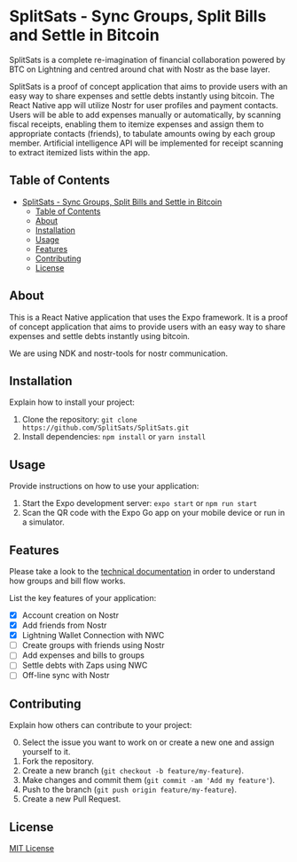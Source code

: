 # SplitSats - Sync Groups, Split Bills and Settle in Bitcoin
SplitSats is a complete re-imagination of financial collaboration powered by BTC on Lightning and centred around chat with Nostr as the base layer.

SplitSats is a proof of concept application that aims to provide users with an easy way to share expenses and settle debts instantly using bitcoin. The React Native app will utilize Nostr for user profiles and payment contacts. Users will be able to add expenses manually or automatically, by scanning fiscal receipts, enabling them to itemize expenses and assign them to appropriate contacts (friends), to tabulate amounts owing by each group member. Artificial intelligence API will be implemented for receipt scanning to extract itemized lists within the app.


## Table of Contents

- [SplitSats - Sync Groups, Split Bills and Settle in Bitcoin](#splitsats---sync-groups-split-bills-and-settle-in-bitcoin)
  - [Table of Contents](#table-of-contents)
  - [About](#about)
  - [Installation](#installation)
  - [Usage](#usage)
  - [Features](#features)
  - [Contributing](#contributing)
  - [License](#license)

## About

This is a React Native application that uses the Expo framework. It is a proof of concept application that aims to provide users with an easy way to share expenses and settle debts instantly using bitcoin. 

We are using NDK and nostr-tools for nostr communication. 


## Installation

Explain how to install your project:

1. Clone the repository: `git clone https://github.com/SplitSats/SplitSats.git`
2. Install dependencies: `npm install` or `yarn install`

## Usage

Provide instructions on how to use your application:

1. Start the Expo development server: `expo start` or `npm run start`
2. Scan the QR code with the Expo Go app on your mobile device or run in a simulator.

## Features
Please take a look to the [technical documentation](doc/03_Technical_Specification.md)
  in order to understand how groups and bill flow works. 


List the key features of your application:

 - [X] Account creation on Nostr
 - [X] Add friends from Nostr 
 - [X] Lightning Wallet Connection with NWC
 - [ ] Create groups with friends using Nostr
 - [ ] Add expenses and bills to groups
 - [ ] Settle debts with Zaps using NWC
 - [ ] Off-line sync with Nostr 

## Contributing

Explain how others can contribute to your project:

0. Select the issue you want to work on or create a new one and assign yourself to it.
1. Fork the repository.
2. Create a new branch (`git checkout -b feature/my-feature`).
3. Make changes and commit them (`git commit -am 'Add my feature'`).
4. Push to the branch (`git push origin feature/my-feature`).
5. Create a new Pull Request.

## License

[MIT License](LICENSE)

